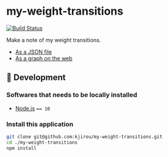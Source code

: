 # my-weight-transitions

[![Build Status](https://travis-ci.org/kjirou/my-weight-transitions.svg?branch=master)](https://travis-ci.org/kjirou/my-weight-transitions)

Make a note of my weight transitions.

- [As a JSON file](/src/weight-transitions.json)
- [As a graph on the web](https://kjirou.github.io/my-weight-transitions/)


## :wrench: Development
### Softwares that needs to be locally installed

- [Node.js](https://nodejs.org/) `== 10`

### Install this application

```bash
git clone git@github.com:kjirou/my-weight-transitions.git
cd ./my-weight-transitions
npm install
```
